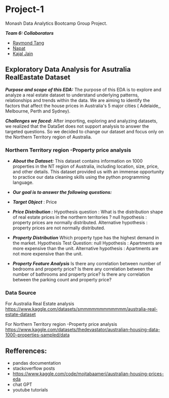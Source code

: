 # Project-1
Monash Data Analytics Bootcamp Group Project.

***Team 6: Collaborators***
+ [Raymond Tang](https://github.com/Raymond8837)
+ [Napat](https://github.com/dakhushi/Project-1-Team-6/commits?author=NVSung)
+ [Kajal Jain](https://github.com/kajalkjain)

## Exploratory Data Analysis for Asutralia RealEastate Dataset

***Purpose and scope of this EDA:***
The purpose of this EDA is to explore and analyze a real estate dataset to understand underlying patterns, relationships and trends within the data.
We are aiming to identify the factors that affect the house prices in Australia's 5 major cities ( Adelaide,, Melbourne, Perth and Sydney).

***Challenges we faced:*** 
After importing, exploring and analyzing datasets, we realized that the DataSet does not support analysis to answer the targeted questions. So we decided to change our dataset and focus only on the Northern Territory region of Australia. 

### Northern Territory region -Property price analysis
+ ***About the Dataset:***
This dataset contains information on 1000 properties in the NT region of Australia, including location, size, price, and other details.
This dataset provided us with an immense opportunity to practice our data cleaning skills using the python programming language.

+ ***Our goal is to answer the following questions:***

+ ***Target Object*** : Price

+ ***Price Distribution :***
Hypothesis question    :  What is the distribution shape of real estate prices in the northern territories  ?
null hypothesis        : property prices are normally distributed.
Alternative hypothesis : property prices are not normally distributed.

+ ***Property Distribution***
Which property type has the highest demand in the market.
Hypothesis Test Question: null Hypothesis : Apartments are more expensive than the unit.
Alternative hypothesis : Apartments are not more expensive than the unit.

+ ***Property Feature Analysis***
Is there any correlation between number of bedrooms and property price?
Is there any correlation between the number of bathrooms and property price?
Is there any correlation between the parking count and property price?

### Data Source
For Australia Real Estate analysis
https://www.kaggle.com/datasets/smmmmmmmmmmmm/australia-real-estate-dataset

For Northern Territory region -Property price analysis
https://www.kaggle.com/datasets/thedevastator/australian-housing-data-1000-properties-sampled/data

## Refferences:
+ pandas documentation
+ stackoverflow posts
+ https://www.kaggle.com/code/mojtabaameri/australian-housing-prices-eda
+ chat GPT
+ youtube tutorials
